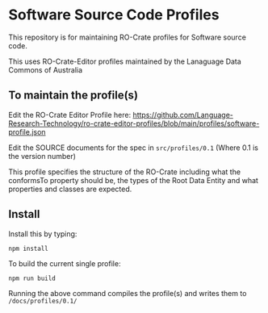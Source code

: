 # Software Source Code Profiles

This repository is for maintaining RO-Crate profiles for Software source code.

This uses RO-Crate-Editor profiles maintained by the Lanaguage Data Commons of Australia

## To maintain the profile(s)

Edit the RO-Crate Editor Profile here: https://github.com/Language-Research-Technology/ro-crate-editor-profiles/blob/main/profiles/software-profile.json 

Edit the SOURCE documents for the spec in `src/profiles/0.1` (Where 0.1 is the version number)

This profile specifies the structure of the RO-Crate including what the conformsTo property should be, the types of the Root Data Entity and what properties and classes are expected.

## Install

Install this by typing:

```
npm install

```

To build the current single profile:

```
npm run build

```

Running the above command compiles the profile(s) and writes them to `/docs/profiles/0.1/`

